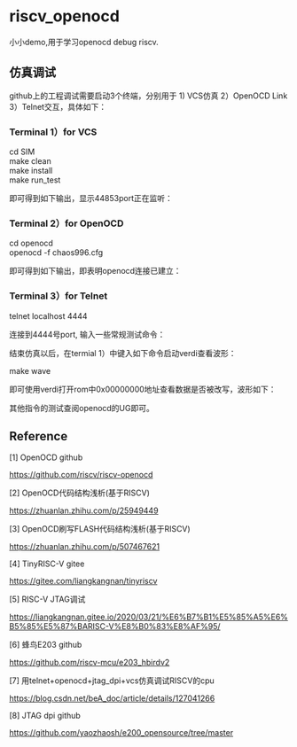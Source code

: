 # riscv_openocd  

小小demo,用于学习openocd debug riscv.

## 仿真调试

github上的工程调试需要启动3个终端，分别用于 1) VCS仿真  2）OpenOCD Link 3）Telnet交互，具体如下：

### Terminal 1）for VCS

cd SIM  
make clean  
make install  
make run_test  

即可得到如下输出，显示44853port正在监听：


### Terminal 2）for OpenOCD

cd openocd  
openocd -f chaos996.cfg  

即可得到如下输出，即表明openocd连接已建立：


### Terminal 3）for Telnet

telnet localhost 4444  

连接到4444号port, 输入一些常规测试命令：

结束仿真以后，在termial 1）中键入如下命令启动verdi查看波形：

make wave  

即可使用verdi打开rom中0x00000000地址查看数据是否被改写，波形如下：

其他指令的测试查阅openocd的UG即可。


## Reference

[1] OpenOCD github

https://github.com/riscv/riscv-openocd

[2] OpenOCD代码结构浅析(基于RISCV)

https://zhuanlan.zhihu.com/p/25949449

[3] OpenOCD刷写FLASH代码结构浅析(基于RISCV)

https://zhuanlan.zhihu.com/p/507467621

[4] TinyRISC-V gitee

https://gitee.com/liangkangnan/tinyriscv

[5] RISC-V JTAG调试

https://liangkangnan.gitee.io/2020/03/21/%E6%B7%B1%E5%85%A5%E6%B5%85%E5%87%BARISC-V%E8%B0%83%E8%AF%95/

[6] 蜂鸟E203 github

https://github.com/riscv-mcu/e203_hbirdv2

[7] 用telnet+openocd+jtag_dpi+vcs仿真调试RISCV的cpu

https://blog.csdn.net/beA_doc/article/details/127041266

[8] JTAG dpi github

https://github.com/yaozhaosh/e200_opensource/tree/master

​



